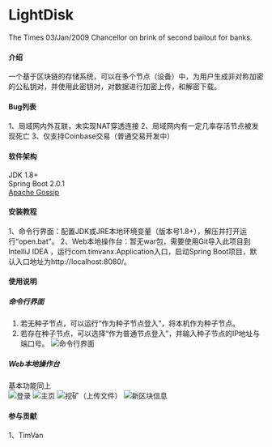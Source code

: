 # LightDisk
The Times 03/Jan/2009 Chancellor on brink of second bailout for banks.

#### 介绍
一个基于区块链的存储系统，可以在多个节点（设备）中，为用户生成非对称加密的公私钥对，并使用此密钥对，对数据进行加密上传，和解密下载。

#### Bug列表
1、局域网内外互联，未实现NAT穿透连接
2、局域网内有一定几率存活节点被发现死亡
3、仅支持Coinbase交易（普通交易开发中）

#### 软件架构
JDK 1.8+  
Spring Boot 2.0.1  
[Apache Gossip](https://gitee.com/TimVanX/incubator-retired-gossip)

#### 安装教程
1、命令行界面：配置JDK或JRE本地环境变量（版本号1.8+），解压并打开运行“open.bat”。
2、Web本地操作台：暂无war包，需要使用Git导入此项目到 IntelliJ IDEA ，运行com.timvanx.Application入口，启动Spring Boot项目，默认入口地址为http://localhost:8080/。

#### 使用说明
##### 命令行界面
1.  若无种子节点，可以运行“作为种子节点登入”，将本机作为种子节点。
2.  若存在种子节点，可以选择“作为普通节点登入”，并输入种子节点的IP地址与端口号。
![命令行界面](https://images.gitee.com/uploads/images/2020/0528/114044_075ad114_1464254.jpeg "控制台.jpg")
##### Web本地操作台
基本功能同上  
![登录](https://images.gitee.com/uploads/images/2020/0528/114151_cbbfbde0_1464254.jpeg "登录.jpg")
![主页](https://images.gitee.com/uploads/images/2020/0528/114205_bcc49299_1464254.jpeg "主页.jpg")
![挖矿（上传文件）](https://images.gitee.com/uploads/images/2020/0528/114220_54149cad_1464254.jpeg "挖矿.jpg")
![新区块信息](https://images.gitee.com/uploads/images/2020/0528/114240_7357a944_1464254.jpeg "新区块界面.jpg")

#### 参与贡献
1、TimVan

